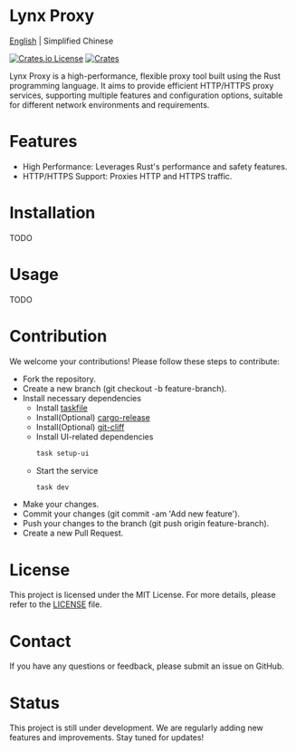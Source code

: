 # Lynx Proxy

[English](README.md) | Simplified Chinese

[![Crates.io License](https://img.shields.io/crates/l/lynx-core)](./LICENSE)
[![Crates](https://img.shields.io/crates/v/lynx-core.svg)](https://crates.io/crates/lynx-core)

Lynx Proxy is a high-performance, flexible proxy tool built using the Rust programming language. It aims to provide efficient HTTP/HTTPS proxy services, supporting multiple features and configuration options, suitable for different network environments and requirements.

# Features

- High Performance: Leverages Rust's performance and safety features.
- HTTP/HTTPS Support: Proxies HTTP and HTTPS traffic.

# Installation

TODO

# Usage

TODO

# Contribution

We welcome your contributions! Please follow these steps to contribute:

- Fork the repository.
- Create a new branch (git checkout -b feature-branch).
- Install necessary dependencies
  - Install [taskfile](https://taskfile.dev/)
  - Install(Optional) [cargo-release](https://crates.io/crates/cargo-release)
  - Install(Optional) [git-cliff](https://git-cliff.org/docs/)
  - 
    Install UI-related dependencies
    ```bash
    task setup-ui
    ```
  - Start the service
     ```bash
    task dev
    ```
- Make your changes.
- Commit your changes (git commit -am 'Add new feature').
- Push your changes to the branch (git push origin feature-branch).
- Create a new Pull Request.

# License

This project is licensed under the MIT License. For more details, please refer to the [LICENSE](LICENSE) file.

# Contact

If you have any questions or feedback, please submit an issue on GitHub.

# Status

This project is still under development. We are regularly adding new features and improvements. Stay tuned for updates!
